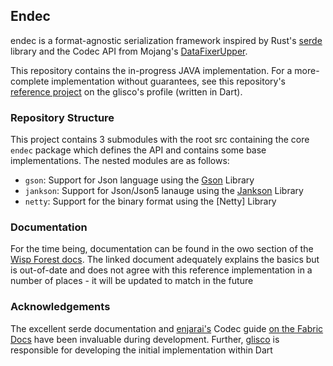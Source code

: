 ## Endec

endec is a format-agnostic serialization framework inspired by Rust's [serde](https://serde.rs) library and the Codec API from Mojang's [DataFixerUpper](https://github.com/mojang/datafixerupper).

This repository contains the in-progress JAVA implementation. For a more-complete implementation without guarantees, see this repository's [reference project](https://github.com/gliscowo/endec.dart) on the glisco's profile (written in Dart).

### Repository Structure

This project contains 3 submodules with the root src containing the core `endec` package which defines the API and contains some base implementations. The nested modules are as follows:

- `gson`: Support for Json language using the [Gson]() Library
- `jankson`: Support for Json/Json5 lanauge using the [Jankson]() Library
- `netty`: Support for the binary format using the [Netty] Library

### Documentation

For the time being, documentation can be found in the owo section of the [Wisp Forest docs](https://docs.wispforest.io/owo/endec). The linked document adequately explains the basics but is out-of-date and does not agree with this reference implementation in a number of places - it will be updated to match in the future

### Acknowledgements

The excellent serde documentation and [enjarai's](https://enjarai.dev) Codec guide [on the Fabric Docs](https://docs.fabricmc.net/develop/codecs) have been invaluable during development. Further, [glisco](https://github.com/gliscowo) is responsible for developing the initial implementation within Dart